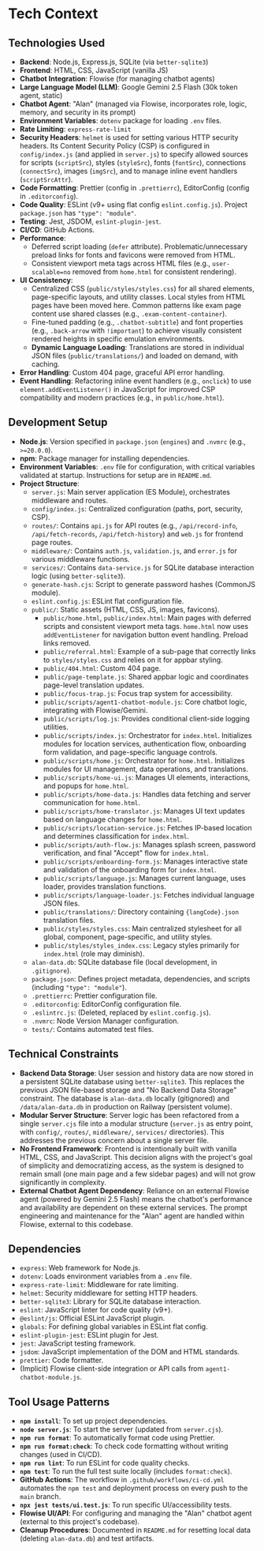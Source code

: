 <!-- Alan UI - techContext.md | 19th June 2025, WJW -->

# Tech Context

## Technologies Used
- **Backend**: Node.js, Express.js, SQLite (via `better-sqlite3`)
- **Frontend**: HTML, CSS, JavaScript (vanilla JS)
- **Chatbot Integration**: Flowise (for managing chatbot agents)
- **Large Language Model (LLM)**: Google Gemini 2.5 Flash (30k token agent, static)
- **Chatbot Agent**: "Alan" (managed via Flowise, incorporates role, logic, memory, and security in its prompt)
- **Environment Variables**: `dotenv` package for loading `.env` files.
- **Rate Limiting**: `express-rate-limit`
- **Security Headers**: `helmet` is used for setting various HTTP security headers. Its Content Security Policy (CSP) is configured in `config/index.js` (and applied in `server.js`) to specify allowed sources for scripts (`scriptSrc`), styles (`styleSrc`), fonts (`fontSrc`), connections (`connectSrc`), images (`imgSrc`), and to manage inline event handlers (`scriptSrcAttr`).
- **Code Formatting**: Prettier (config in `.prettierrc`), EditorConfig (config in `.editorconfig`).
- **Code Quality**: ESLint (v9+ using flat config `eslint.config.js`). Project `package.json` has `"type": "module"`.
- **Testing**: Jest, JSDOM, `eslint-plugin-jest`.
- **CI/CD**: GitHub Actions.
- **Performance**:
    - Deferred script loading (`defer` attribute). Problematic/unnecessary preload links for fonts and favicons were removed from HTML.
    - Consistent viewport meta tags across HTML files (e.g., `user-scalable=no` removed from `home.html` for consistent rendering).
- **UI Consistency**:
    - Centralized CSS (`public/styles/styles.css`) for all shared elements, page-specific layouts, and utility classes. Local styles from HTML pages have been moved here. Common patterns like exam page content use shared classes (e.g., `.exam-content-container`).
    - Fine-tuned padding (e.g., `.chatbot-subtitle`) and font properties (e.g., `.back-arrow` with `!important`) to achieve visually consistent rendered heights in specific emulation environments.
    - **Dynamic Language Loading**: Translations are stored in individual JSON files (`public/translations/`) and loaded on demand, with caching.
- **Error Handling**: Custom 404 page, graceful API error handling.
- **Event Handling**: Refactoring inline event handlers (e.g., `onclick`) to use `element.addEventListener()` in JavaScript for improved CSP compatibility and modern practices (e.g., in `public/home.html`).

## Development Setup
- **Node.js**: Version specified in `package.json` (`engines`) and `.nvmrc` (e.g., `>=20.0.0`).
- **npm**: Package manager for installing dependencies.
- **Environment Variables**: `.env` file for configuration, with critical variables validated at startup. Instructions for setup are in `README.md`.
- **Project Structure**:
    - `server.js`: Main server application (ES Module), orchestrates middleware and routes.
    - `config/index.js`: Centralized configuration (paths, port, security, CSP).
    - `routes/`: Contains `api.js` for API routes (e.g., `/api/record-info`, `/api/fetch-records`, `/api/fetch-history`) and `web.js` for frontend page routes.
    - `middleware/`: Contains `auth.js`, `validation.js`, and `error.js` for various middleware functions.
    - `services/`: Contains `data-service.js` for SQLite database interaction logic (using `better-sqlite3`).
    - `generate-hash.cjs`: Script to generate password hashes (CommonJS module).
    - `eslint.config.js`: ESLint flat configuration file.
    - `public/`: Static assets (HTML, CSS, JS, images, favicons).
        - `public/home.html`, `public/index.html`: Main pages with deferred scripts and consistent viewport meta tags. `home.html` now uses `addEventListener` for navigation button event handling. Preload links removed.
        - `public/referral.html`: Example of a sub-page that correctly links to `styles/styles.css` and relies on it for appbar styling.
        - `public/404.html`: Custom 404 page.
        - `public/page-template.js`: Shared appbar logic and coordinates page-level translation updates.
        - `public/focus-trap.js`: Focus trap system for accessibility.
        - `public/scripts/agent1-chatbot-module.js`: Core chatbot logic, integrating with Flowise/Gemini.
        - `public/scripts/log.js`: Provides conditional client-side logging utilities.
        - `public/scripts/index.js`: Orchestrator for `index.html`. Initializes modules for location services, authentication flow, onboarding form validation, and page-specific language controls.
        - `public/scripts/home.js`: Orchestrator for `home.html`. Initializes modules for UI management, data operations, and translations.
        - `public/scripts/home-ui.js`: Manages UI elements, interactions, and popups for `home.html`.
        - `public/scripts/home-data.js`: Handles data fetching and server communication for `home.html`.
        - `public/scripts/home-translator.js`: Manages UI text updates based on language changes for `home.html`.
        - `public/scripts/location-service.js`: Fetches IP-based location and determines classification for `index.html`.
        - `public/scripts/auth-flow.js`: Manages splash screen, password verification, and final "Accept" flow for `index.html`.
        - `public/scripts/onboarding-form.js`: Manages interactive state and validation of the onboarding form for `index.html`.
        - `public/scripts/language.js`: Manages current language, uses loader, provides translation functions.
        - `public/scripts/language-loader.js`: Fetches individual language JSON files.
        - `public/translations/`: Directory containing `{langCode}.json` translation files.
        - `public/styles/styles.css`: Main centralized stylesheet for all global, component, page-specific, and utility styles.
        - `public/styles/styles_index.css`: Legacy styles primarily for `index.html` (role may diminish).
    - `alan-data.db`: SQLite database file (local development, in `.gitignore`).
    - `package.json`: Defines project metadata, dependencies, and scripts (including `"type": "module"`).
    - `.prettierrc`: Prettier configuration file.
    - `.editorconfig`: EditorConfig configuration file.
    - `.eslintrc.js`: (Deleted, replaced by `eslint.config.js`).
    - `.nvmrc`: Node Version Manager configuration.
    - `tests/`: Contains automated test files.

## Technical Constraints
- **Backend Data Storage**: User session and history data are now stored in a persistent SQLite database using `better-sqlite3`. This replaces the previous JSON file-based storage and "No Backend Data Storage" constraint. The database is `alan-data.db` locally (gitignored) and `/data/alan-data.db` in production on Railway (persistent volume).
- **Modular Server Structure**: Server logic has been refactored from a single `server.cjs` file into a modular structure (`server.js` as entry point, with `config/`, `routes/`, `middleware/`, `services/` directories). This addresses the previous concern about a single server file.
- **No Frontend Framework**: Frontend is intentionally built with vanilla HTML, CSS, and JavaScript. This decision aligns with the project's goal of simplicity and democratizing access, as the system is designed to remain small (one main page and a few sidebar pages) and will not grow significantly in complexity.
- **External Chatbot Agent Dependency**: Reliance on an external Flowise agent (powered by Gemini 2.5 Flash) means the chatbot's performance and availability are dependent on these external services. The prompt engineering and maintenance for the "Alan" agent are handled within Flowise, external to this codebase.

## Dependencies
- `express`: Web framework for Node.js.
- `dotenv`: Loads environment variables from a `.env` file.
- `express-rate-limit`: Middleware for rate limiting.
- `helmet`: Security middleware for setting HTTP headers.
- `better-sqlite3`: Library for SQLite database interaction.
- `eslint`: JavaScript linter for code quality (v9+).
- `@eslint/js`: Official ESLint JavaScript plugin.
- `globals`: For defining global variables in ESLint flat config.
- `eslint-plugin-jest`: ESLint plugin for Jest.
- `jest`: JavaScript testing framework.
- `jsdom`: JavaScript implementation of the DOM and HTML standards.
- `prettier`: Code formatter.
- (Implicit) Flowise client-side integration or API calls from `agent1-chatbot-module.js`.

## Tool Usage Patterns
- **`npm install`**: To set up project dependencies.
- **`node server.js`**: To start the server (updated from `server.cjs`).
- **`npm run format`**: To automatically format code using Prettier.
- **`npm run format:check`**: To check code formatting without writing changes (used in CI/CD).
- **`npm run lint`**: To run ESLint for code quality checks.
- **`npm test`**: To run the full test suite locally (includes `format:check`).
- **GitHub Actions**: The workflow in `.github/workflows/ci-cd.yml` automates the `npm test` and deployment process on every push to the `main` branch.
- **`npx jest tests/ui.test.js`**: To run specific UI/accessibility tests.
- **Flowise UI/API**: For configuring and managing the "Alan" chatbot agent (external to this project's codebase).
- **Cleanup Procedures**: Documented in `README.md` for resetting local data (deleting `alan-data.db`) and test artifacts.
